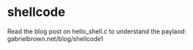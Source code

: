 # shellcode
Read the blog post on hello_shell.c to understand the paylaod: gabrielbrown.net/blog/shellcode1

